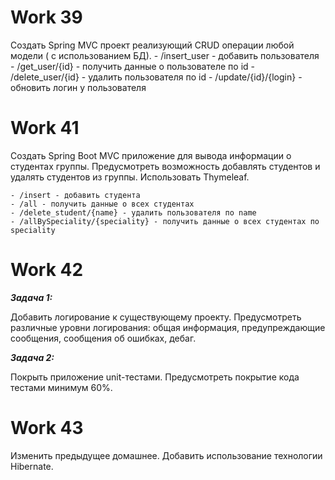 # Work 39

Создать Spring MVC проект реализующий CRUD операции любой модели ( с
    использованием БД).
    - /insert_user - добавить пользователя
    - /get_user/{id} - получить данные о пользователе по id
    - /delete_user/{id} - удалить пользователя по id
    - /update/{id}/{login} - обновить логин у пользователя

# Work 41
 Создать Spring Boot MVC приложение для вывода информации о
    студентах группы. Предусмотреть возможность добавлять студентов и
    удалять студентов из группы. Использовать Thymeleaf.
    
    - /insert - добавить студента
    - /all - получить данные о всех студентах
    - /delete_student/{name} - удалить пользователя по name
    - /allBySpeciality/{speciality} - получить данные о всех студентах по speciality

# Work 42
_**Задача 1:**_

Добавить логирование к существующему проекту. Предусмотреть различные уровни
логирования: общая информация, предупреждающие сообщения, сообщения об ошибках,
дебаг.

_**Задача 2:**_

Покрыть приложение unit-тестами. Предусмотреть покрытие кода тестами минимум 60%.

# Work 43 

Изменить предыдущее домашнее. Добавить использование технологии
Hibernate.
